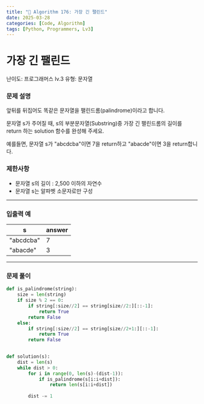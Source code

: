 ```yaml
---
title: "🧠 Algorithm 176: 가장 긴 팰린드"
date: 2025-03-28
categories: [Code, Algorithm]
tags: [Python, Programmers, Lv3]
---
```


# 가장 긴 팰린드

난이도: 프로그래머스 lv.3
유형: 문자열

### **문제 설명**

앞뒤를 뒤집어도 똑같은 문자열을 팰린드롬(palindrome)이라고 합니다.

문자열 s가 주어질 때, s의 부분문자열(Substring)중 가장 긴 팰린드롬의 길이를 return 하는 solution 함수를 완성해 주세요.

예를들면, 문자열 s가 "abcdcba"이면 7을 return하고 "abacde"이면 3을 return합니다.

### 제한사항

- 문자열 s의 길이 : 2,500 이하의 자연수
- 문자열 s는 알파벳 소문자로만 구성

---

### 입출력 예

| s | answer |
| --- | --- |
| "abcdcba" | 7 |
| "abacde" | 3 |

---

### 문제 풀이

```python
def is_palindrome(string):
    size = len(string)
    if size % 2 == 0:
        if string[:size//2] == string[size//2:][::-1]:
            return True
        return False
    else:
        if string[:size//2] == string[size//2+1:][::-1]:
            return True
        return False
            

def solution(s):
    dist = len(s)
    while dist > 0:
        for i in range(0, len(s)-(dist-1)):
            if is_palindrome(s[i:i+dist]):
                return len(s[i:i+dist])
                
        dist -= 1
```